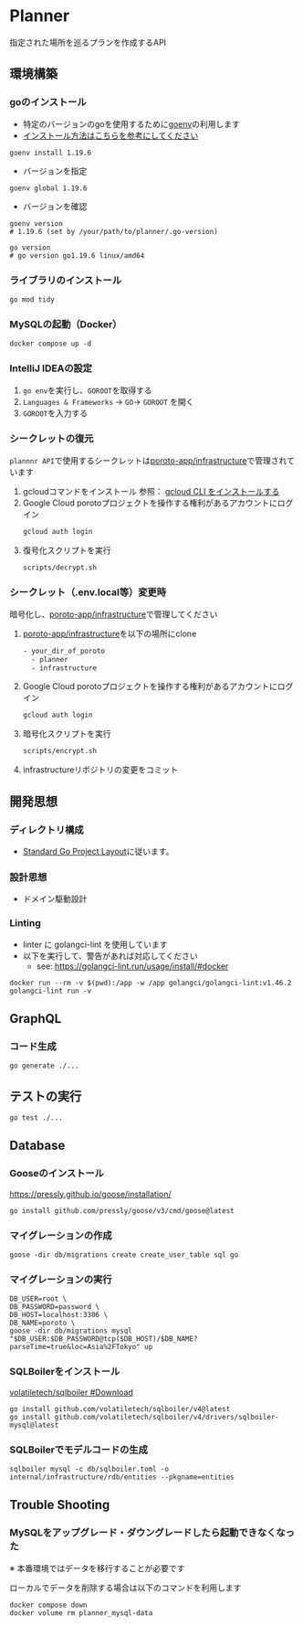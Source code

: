 # Planner

指定された場所を巡るプランを作成するAPI

## 環境構築

### goのインストール
- 特定のバージョンのgoを使用するために[goenv](https://github.com/syndbg/goenv)の利用します
- [インストール方法はこちらを参考にしてください](https://github.com/syndbg/goenv/blob/master/INSTALL.md)

```shell
goenv install 1.19.6
```
- バージョンを指定
```shell
goenv global 1.19.6
```
- バージョンを確認
```shell
goenv version
# 1.19.6 (set by /your/path/to/planner/.go-version)

go version
# go version go1.19.6 linux/amd64
```

### ライブラリのインストール
```shell
go mod tidy
```

### MySQLの起動（Docker）
```shell
docker compose up -d
```

### IntelliJ IDEAの設定
1. `go env`を実行し、`GOROOT`を取得する
2. `Languages & Frameworks` → `GO`→ `GOROOT` を開く
3. `GOROOT`を入力する

### シークレットの復元

`plannnr API`で使用するシークレットは[poroto-app/infrastructure](https://github.com/poroto-app/infrastructure)で管理されています

1. gcloudコマンドをインストール
  参照： [gcloud CLI をインストールする](/https://cloud.google.com/sdk/docs/install)
2. Google Cloud porotoプロジェクトを操作する権利があるアカウントにログイン
   ```sh
   gcloud auth login
   ```
3. 復号化スクリプトを実行
    ```sh
    scripts/decrypt.sh
    ```
### シークレット（.env.local等）変更時
暗号化し、[poroto-app/infrastructure](https://github.com/poroto-app/infrastructure)で管理してください

1. [poroto-app/infrastructure](https://github.com/poroto-app/infrastructure)を以下の場所にclone
    ```sh
    - your_dir_of_poroto
      - planner
      - infrastructure
    ```
2. Google Cloud porotoプロジェクトを操作する権利があるアカウントにログイン
   ```sh
   gcloud auth login
   ```
3. 暗号化スクリプトを実行
    ```sh
    scripts/encrypt.sh
    ```
4. infrastructureリポジトリの変更をコミット

## 開発思想

### ディレクトリ構成

- [Standard Go Project Layout](https://github.com/golang-standards/project-layout)に従います。

### 設計思想

- ドメイン駆動設計

### Linting

- linter に golangci-lint を使用しています
- 以下を実行して、警告があれば対応してください
    - see: https://golangci-lint.run/usage/install/#docker

```shell
docker run --rm -v $(pwd):/app -w /app golangci/golangci-lint:v1.46.2 golangci-lint run -v
```

## GraphQL
### コード生成
```shell
go generate ./...
```

## テストの実行
```shell
go test ./...
```

## Database
### Gooseのインストール
https://pressly.github.io/goose/installation/
```shell
go install github.com/pressly/goose/v3/cmd/goose@latest
```

### マイグレーションの作成
```shell
goose -dir db/migrations create create_user_table sql go
```

### マイグレーションの実行
```shell
DB_USER=root \
DB_PASSWORD=password \
DB_HOST=localhost:3306 \
DB_NAME=poroto \
goose -dir db/migrations mysql "$DB_USER:$DB_PASSWORD@tcp($DB_HOST)/$DB_NAME?parseTime=true&loc=Asia%2FTokyo" up
```

### SQLBoilerをインストール
[volatiletech/sqlboiler #Download](https://github.com/volatiletech/sqlboiler?tab=readme-ov-file#download)
```shell
go install github.com/volatiletech/sqlboiler/v4@latest
go install github.com/volatiletech/sqlboiler/v4/drivers/sqlboiler-mysql@latest
````

### SQLBoilerでモデルコードの生成
```shell
sqlboiler mysql -c db/sqlboiler.toml -o internal/infrastructure/rdb/entities --pkgname=entities
```

## Trouble Shooting
### MySQLをアップグレード・ダウングレードしたら起動できなくなった
※ 本番環境ではデータを移行することが必要です

ローカルでデータを削除する場合は以下のコマンドを利用します
```shell
docker compose down
docker volume rm planner_mysql-data
```